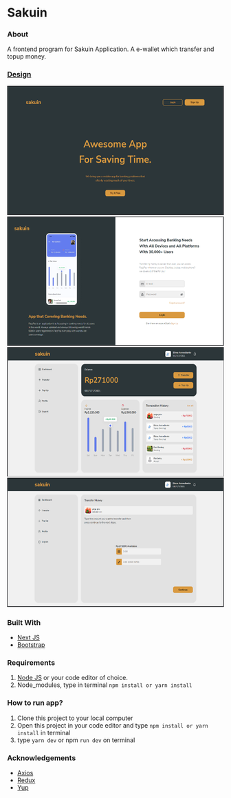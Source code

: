 # Sakuin

### About
A frontend program for Sakuin Application.
A e-wallet which transfer and topup money.

### [Design](https://www.figma.com/file/9h19u8PoQbeaXpSPaOCqY9/Zwallet---Client?node-id=0%3A1)
<div>
    <img src="/screenshoot/landingpage.PNG" height="300"/>
    <img src="/screenshoot/login.PNG" height="300"/>
    <img src="/screenshoot/home.PNG" height="300"/>
    <img src="/screenshoot/transfer.PNG" height="300"/>
</div>

### Built With
- [Next JS](https://nextjs.org/)
- [Bootstrap](https://getbootstrap.com/)

### Requirements
1. [Node JS](https://code.visualstudio.com/) or your code editor of choice.
2. Node_modules, type in terminal `npm install or yarn install`

### How to run app?
1. Clone this project to your local computer
2. Open this project in your code editor and type `npm install or yarn install` in terminal
3. type `yarn dev` or npm `run dev` on terminal

### Acknowledgements
- [Axios](https://axios-http.com/)
- [Redux](https://redux.js.org/)
- [Yup](https://www.npmjs.com/package/yup)
